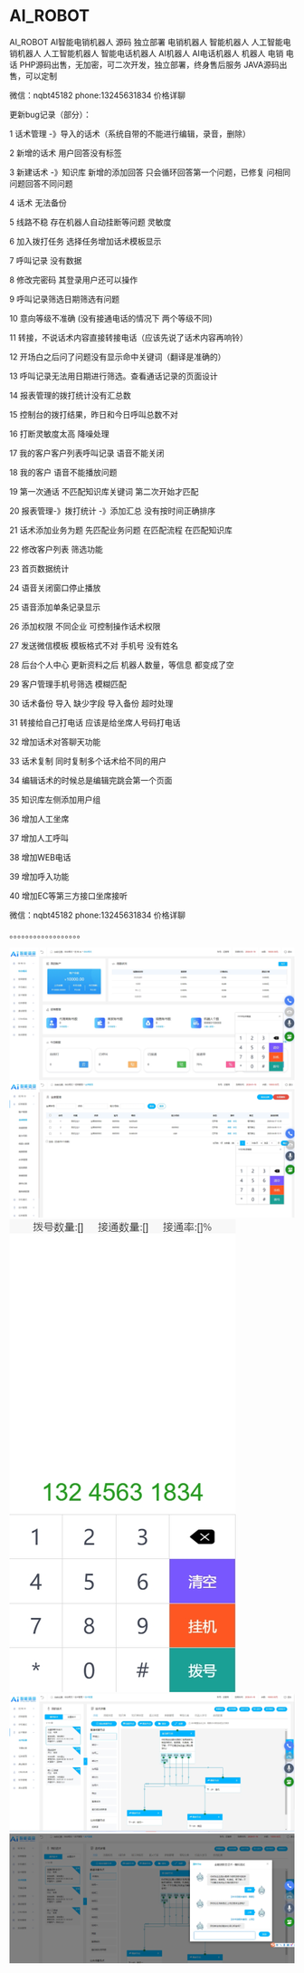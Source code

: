# AI_ROBOT
AI_ROBOT AI智能电销机器人 源码 独立部署 电销机器人 智能机器人 人工智能电销机器人 人工智能机器人 智能电话机器人 AI机器人 AI电话机器人 机器人 电销 电话 PHP源码出售，无加密，可二次开发，独立部署，终身售后服务  JAVA源码出售，可以定制

微信：nqbt45182  phone:13245631834 价格详聊 

更新bug记录（部分）：

1 话术管理 -》导入的话术（系统自带的不能进行编辑，录音，删除）

2 新增的话术 用户回答没有标签 

3 新建话术 -》知识库 新增的添加回答  只会循环回答第一个问题，已修复  问相同问题回答不同问题

4 话术 无法备份

5 线路不稳 存在机器人自动挂断等问题  灵敏度 

6 加入拨打任务 选择任务增加话术模板显示

7 呼叫记录 没有数据 

8 修改完密码  其登录用户还可以操作

9 呼叫记录筛选日期筛选有问题

10 意向等级不准确  (没有接通电话的情况下  两个等级不同)

11 转接，不说话术内容直接转接电话（应该先说了话术内容再响铃）

12 开场白之后问了问题没有显示命中关键词（翻译是准确的）

13 呼叫记录无法用日期进行筛选。查看通话记录的页面设计

14 报表管理的拨打统计没有汇总数

15 控制台的拨打结果，昨日和今日呼叫总数不对

16 打断灵敏度太高 降噪处理

17 我的客户客户列表呼叫记录  语音不能关闭

18 我的客户 语音不能播放问题

19 第一次通话 不匹配知识库关键词  第二次开始才匹配

20 报表管理-》拨打统计 -》添加汇总 没有按时间正确排序

21 话术添加业务为题  先匹配业务问题  在匹配流程  在匹配知识库

22 修改客户列表 筛选功能 

23 首页数据统计

24 语音关闭窗口停止播放

25 语音添加单条记录显示

26 添加权限  不同企业 可控制操作话术权限

27 发送微信模板  模板格式不对 手机号 没有姓名

28 后台个人中心 更新资料之后  机器人数量，等信息 都变成了空

29 客户管理手机号筛选  模糊匹配

30 话术备份 导入 缺少字段  导入备份 超时处理

31 转接给自己打电话  应该是给坐席人号码打电话

32 增加话术对答聊天功能

33 话术复制 同时复制多个话术给不同的用户

34 编辑话术的时候总是编辑完跳会第一个页面

35 知识库左侧添加用户组

36 增加人工坐席

37  增加人工呼叫

38  增加WEB电话

39  增加呼入功能

40  增加EC等第三方接口坐席接听

微信：nqbt45182  phone:13245631834 价格详聊

。。。。。。。。。。。。。。。。。。

![登录页](https://github.com/a807862470a/AI_ROBOT/blob/main/img/1.png "登录页")
![登录页](https://github.com/a807862470a/AI_ROBOT/blob/main/img/2.png "登录页")
![登录页](https://github.com/a807862470a/AI_ROBOT/blob/main/img/3.png "登录页")
![登录页](https://github.com/a807862470a/AI_ROBOT/blob/main/img/4.png "登录页")
![登录页](https://github.com/a807862470a/AI_ROBOT/blob/main/img/5.png "登录页")
